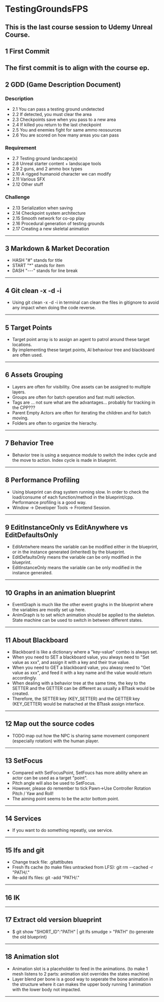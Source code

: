 # TestingGroundsFPS

This is the last course session to Udemy Unreal Course.
---

## 1 First Commit ##

The first commit is to align with the course ep.
---

## 2 GDD (Game Description Document) ##
### Description
* 2.1 You can pass a testing ground undetected
* 2.2 If detected, you must clear the area
* 2.3 Checkpoints save when you pass to a new area
* 2.4 If killed you return to the last checkpoint
* 2.5 You and enemies fight for same ammo reosources
* 2.6 You are scored on how many areas you can pass
### Requirement
* 2.7 Testing ground landscape(s)
* 2.8 Unreal starter content + landscape tools
* 2.9 2 guns, and 2 ammo box types
* 2.10 A rigged humanoid character we can modify
* 2.11 Various SFX
* 2.12 Other stuff
### Challenge
* 2.13 Serialization when saving
* 2.14 Checkpoint system architecture
* 2.15 Smooth network for co-op play
* 2.16 Procedural generation of testing grounds
* 2.17 Creating a new skeletal animation
---

## 3 Markdown & Market Decoration ##
* HASH "#" stands for title
* START "*" stands for item
* DASH "---" stands for line break
---

## 4 Git clean -x -d -i ##

+ Using git clean -x -d -i in terminal can clean the files in gitignore to avoid any impact when doing the code reverse.
---

## 5 Target Points ##

+ Target point array is to assign an agent to patrol around these target locations.
+ By implementing these target points, AI behaviour tree and blackboard are often used.
---

## 6 Assets Grouping ##

+ Layers are often for visibility. One assets can be assigned to multiple layers.
+ Groups are often for batch operation and fast multi selection.
+ Tags are ... not sure what are the advantages... probably for tracking in the CPP???
+ Parent Empty Actors are often for iterating the children and for batch moving.
+ Folders are often to organize the hierachy.
---

## 7 Behavior Tree ##

+ Behavior tree is using a sequence module to switch the index cycle and the move to action. Index cycle is made in blueprint.
---

## 8 Performance Profiling ##

+ Using blueprint can drag system running slow. In order to check the load/consume of each function/method in the blueprint/cpp. Performance profiling is a good way. 
+ Window -> Developer Tools -> Frontend Session.
---

## 9 EditInstanceOnly vs EditAnywhere vs EditDefaultsOnly ##

+ EditAntwhere means the variable can be modified either in the blueprint, or in the instance generated (inherited) by the blueprint.
+ EditDefaultsOnly means the variable can be only modified in the blueprint.
+ EditInstanceOnly means the variable can be only modified in the instance generated.
---

## 10 Graphs in an animation blueprint ##

+ EventGraph is much like the other event graghs in the blueprint where the variables are mostly set up here.
+ AnimGraph is to set which animation should be applied to the skeleton. State machine can be used to switch in between different states.
---

## 11 About Blackboard ##

+ Blackboard is like a dictionary where a "key-value" combo is always set.
+ When you need to SET a blackboard value, you always need to "Set value as xxx", and assign it with a key and their true value.
+ When you need to GET a blackboard value, you alwasy need to "Get value as xxx", and feed it with a key name and the value would return accordingly.
+ When dealing with a behavior tree at the same time, the key to the SETTER and the GETTER can be different as usually a BTtask would be created.
+ Therefore, the SETTER key (KEY_SETTER) and the GETTER key (KEY_GETTER) would be matached at the BTtask assign interface.
---

## 12 Map out the source codes ##

+ TODO map out how the NPC is sharing same movement component (especially rotation) with the human player.
---

## 13 SetFocus ##

+ Compared with SetFocusPoint, SetFoucs has more ability where an actor can be used as a target "point".
+ Pitch angle will also be used to SetFocus.
+ However, please do remember to tick Pawn->Use Controller Rotation Pitch / Yaw and Roll!
+ The aiming point seems to be the actor bottom point.
---

## 14 Services ##

+ If you want to do something repeatly, use service.
---

## 15 lfs and git ##

+ Change track file: .gitattibutes
+ Fresh lfs cache (to make files untracked from LFS): git rm --cached -r "PATH/."
+ Re-add lfs files: git -add "PATH/."
---

## 16 IK ##

---

## 17 Extract old version blueprint ##

+ $ git show "SHORT_ID":"PATH" | git lfs smudge > "PATH" (to generate the old blueprint)
--- 

## 18 Animation slot

+ Animation slot is a placeholder to feed in the animations. (to make 1 mesh listens to 2 parts: animation slot overrides the states machine)
+ Layer blend per bone is a good way to seperate the bone animation in the structure where it can makes the upper body running 1 animation with the lower body not impacted.
---







